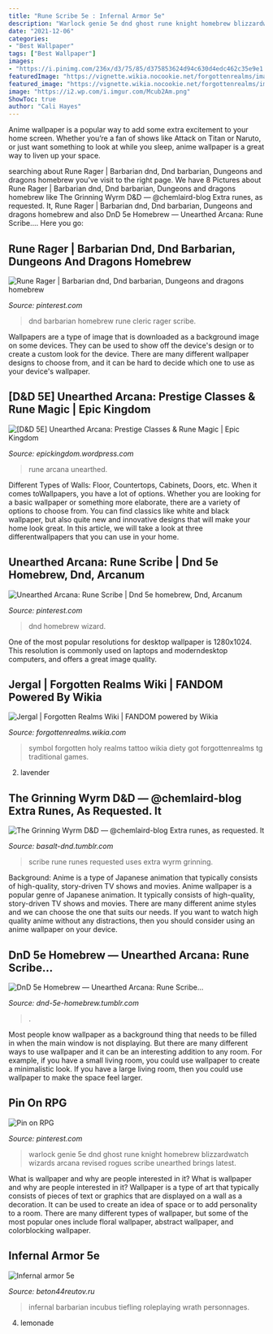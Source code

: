 ```yaml
---
title: "Rune Scribe 5e : Infernal Armor 5e"
description: "Warlock genie 5e dnd ghost rune knight homebrew blizzardwatch wizards arcana revised rogues scribe unearthed brings latest"
date: "2021-12-06"
categories:
- "Best Wallpaper"
tags: ["Best Wallpaper"]
images:
- "https://i.pinimg.com/236x/d3/75/85/d375853624d94c630d4edc462c35e9e1.jpg?nii=t"
featuredImage: "https://vignette.wikia.nocookie.net/forgottenrealms/images/d/d6/Jergal_symbol.jpg/revision/latest?cb=20070127182255"
featured_image: "https://vignette.wikia.nocookie.net/forgottenrealms/images/d/d6/Jergal_symbol.jpg/revision/latest?cb=20070127182255"
image: "https://i2.wp.com/i.imgur.com/Mcub2Am.png"
ShowToc: true
author: "Cali Hayes"
---
```



Anime wallpaper is a popular way to add some extra excitement to your home screen. Whether you’re a fan of shows like Attack on Titan or Naruto, or just want something to look at while you sleep, anime wallpaper is a great way to liven up your space.

	

		
searching about Rune Rager | Barbarian dnd, Dnd barbarian, Dungeons and dragons homebrew you've visit to the right page. We have 8 Pictures about Rune Rager | Barbarian dnd, Dnd barbarian, Dungeons and dragons homebrew like The Grinning Wyrm D&amp;D — @chemlaird-blog Extra runes, as requested. It, Rune Rager | Barbarian dnd, Dnd barbarian, Dungeons and dragons homebrew and also DnD 5e Homebrew — Unearthed Arcana: Rune Scribe.... Here you go:
		
    
## Rune Rager | Barbarian Dnd, Dnd Barbarian, Dungeons And Dragons Homebrew

<img loading=lazy src="https://i.pinimg.com/originals/4e/5e/48/4e5e485cb4c3e520c7cce6e6b2de0cbb.png" onerror="this.onerror=null;this.src='https://tse3.mm.bing.net/th?id=OIP.p5dHvLoXPHiT2O7mRFaSIAHaKe&amp;pid=15.1';" alt="Rune Rager | Barbarian dnd, Dnd barbarian, Dungeons and dragons homebrew">

_Source: pinterest.com_

>dnd barbarian homebrew rune cleric rager scribe. 

	

Wallpapers are a type of image that is downloaded as a background image on some devices. They can be used to show off the device's design or to create a custom look for the device. There are many different wallpaper designs to choose from, and it can be hard to decide which one to use as your device's wallpaper.

    
## [D&amp;D 5E] Unearthed Arcana: Prestige Classes &amp; Rune Magic | Epic Kingdom

<img loading=lazy src="https://i2.wp.com/i.imgur.com/Mcub2Am.png" onerror="this.onerror=null;this.src='https://tse4.mm.bing.net/th?id=OIP.uHxvWZHMHsid2bOqalWgWQHaG3&amp;pid=15.1';" alt="[D&amp;D 5E] Unearthed Arcana: Prestige Classes &amp; Rune Magic | Epic Kingdom">

_Source: epickingdom.wordpress.com_

>rune arcana unearthed. 

	

Different Types of Walls: Floor, Countertops, Cabinets, Doors, etc.
When it comes toWallpapers, you have a lot of options. Whether you are looking for a basic wallpaper or something more elaborate, there are a variety of options to choose from. You can find classics like white and black wallpaper, but also quite new and innovative designs that will make your home look great. In this article, we will take a look at three differentwallpapers that you can use in your home.

    
## Unearthed Arcana: Rune Scribe | Dnd 5e Homebrew, Dnd, Arcanum

<img loading=lazy src="https://i.pinimg.com/236x/d3/75/85/d375853624d94c630d4edc462c35e9e1.jpg?nii=t" onerror="this.onerror=null;this.src='https://tse4.mm.bing.net/th?id=OIP.cmIqff2S9JlFVIoLMKQsZAAAAA&amp;pid=15.1';" alt="Unearthed Arcana: Rune Scribe | Dnd 5e homebrew, Dnd, Arcanum">

_Source: pinterest.com_

>dnd homebrew wizard. 

	

One of the most popular resolutions for desktop wallpaper is 1280x1024. This resolution is commonly used on laptops and moderndesktop computers, and offers a great image quality.

    
## Jergal | Forgotten Realms Wiki | FANDOM Powered By Wikia

<img loading=lazy src="https://vignette.wikia.nocookie.net/forgottenrealms/images/d/d6/Jergal_symbol.jpg/revision/latest?cb=20070127182255" onerror="this.onerror=null;this.src='https://tse1.mm.bing.net/th?id=OIP.uvrRaBkXugeAxYyBuffC-gHaJJ&amp;pid=15.1';" alt="Jergal | Forgotten Realms Wiki | FANDOM powered by Wikia">

_Source: forgottenrealms.wikia.com_

>symbol forgotten holy realms tattoo wikia diety got forgottenrealms tg traditional games. 

	

2. lavender 

    
## The Grinning Wyrm D&amp;D — @chemlaird-blog Extra Runes, As Requested. It

<img loading=lazy src="https://66.media.tumblr.com/3da2ddb84f408369382ea7dba1772c9e/tumblr_oms5ddyh8s1vds7xeo1_1280.png" onerror="this.onerror=null;this.src='https://tse1.mm.bing.net/th?id=OIP.IMfaBrHyS7gS1ON_p9mnrAHaNG&amp;pid=15.1';" alt="The Grinning Wyrm D&amp;D — @chemlaird-blog Extra runes, as requested. It">

_Source: basalt-dnd.tumblr.com_

>scribe rune runes requested uses extra wyrm grinning. 

	

Background: Anime is a type of Japanese animation that typically consists of high-quality, story-driven TV shows and movies.
Anime wallpaper is a popular genre of Japanese animation. It typically consists of high-quality, story-driven TV shows and movies. There are many different anime styles and we can choose the one that suits our needs. If you want to watch high quality anime without any distractions, then you should consider using an anime wallpaper on your device.

    
## DnD 5e Homebrew — Unearthed Arcana: Rune Scribe...

<img loading=lazy src="https://68.media.tumblr.com/5e353e1e35a7b877661416ae12cf44ea/tumblr_nxkcxz9BxQ1ukgbqco2_1280.jpg" onerror="this.onerror=null;this.src='https://tse3.mm.bing.net/th?id=OIP.LsOvLJ9iadq7Kk49hj1UbwHaJl&amp;pid=15.1';" alt="DnD 5e Homebrew — Unearthed Arcana: Rune Scribe...">

_Source: dnd-5e-homebrew.tumblr.com_

>. 

	

Most people know wallpaper as a background thing that needs to be filled in when the main window is not displaying. But there are many different ways to use wallpaper and it can be an interesting addition to any room. For example, if you have a small living room, you could use wallpaper to create a minimalistic look. If you have a large living room, then you could use wallpaper to make the space feel larger.

    
## Pin On RPG

<img loading=lazy src="https://i.pinimg.com/originals/cd/02/77/cd0277f2d00af7f660597033e957e2ac.png" onerror="this.onerror=null;this.src='https://tse3.mm.bing.net/th?id=OIP.Q7xQW_y-75DPKzfFcpMjkwHaEK&amp;pid=15.1';" alt="Pin on RPG">

_Source: pinterest.com_

>warlock genie 5e dnd ghost rune knight homebrew blizzardwatch wizards arcana revised rogues scribe unearthed brings latest. 

	

What is wallpaper and why are people interested in it?
What is wallpaper and why are people interested in it?
Wallpaper is a type of art that typically consists of pieces of text or graphics that are displayed on a wall as a decoration. It can be used to create an idea of space or to add personality to a room. There are many different types of wallpaper, but some of the most popular ones include floral wallpaper, abstract wallpaper, and colorblocking wallpaper.

    
## Infernal Armor 5e

<img loading=lazy src="https://i.pinimg.com/originals/22/be/34/22be3407923ef0636432ab7282b88e62.jpg" onerror="this.onerror=null;this.src='https://tse1.mm.bing.net/th?id=OIP.hEWeS2aQ9AHnofGFduM7jgHaKg&amp;pid=15.1';" alt="Infernal armor 5e">

_Source: beton44reutov.ru_

>infernal barbarian incubus tiefling roleplaying wrath personnages. 

	

4. lemonade 

